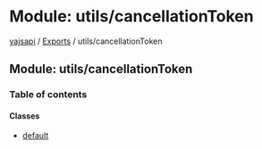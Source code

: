 # Module: utils/cancellationToken

[yajsapi](../yajsapi.md) / [Exports](./) / utils/cancellationToken

## Module: utils/cancellationToken

### Table of contents

#### Classes

* [default](../classes/utils_cancellationtoken.default.md)

